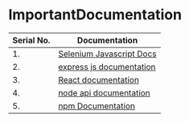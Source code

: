 # ImportantDocumentation
|Serial No. | Documentation|
|-----------|--------------|
| 1. | [Selenium Javascript Docs](https://www.selenium.dev/selenium/docs/api/javascript/index.html)|
| 2. | [express js documentation](http://expressjs.com/en/5x/api.html)|
| 3. | [React documentation](https://beta.reactjs.org/)|
| 4. | [node api documentation](https://nodejs.org/api/)|
| 5. | [npm Documentation](https://docs.npmjs.com/)|
